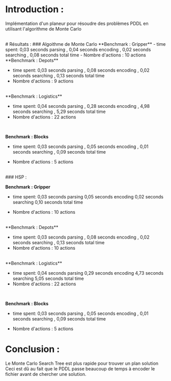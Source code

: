 # Introduction : 
Implémentation d'un planeur pour résoudre des problèmes PDDL en utilisant l'algorithme de Monte Carlo

<br>
# Résultats : 
### Algoithme de Monte Carlo 
**Benchmark :  Gripper** 
- time spent:      0,03 seconds parsing ,
                  0,04 seconds encoding ,
                  0,02 seconds searching ,
                  0,08 seconds total time
- Nombre d'actions : 10 actions
<br>
**Benchmark :  Depots** 

- time spent:       0,03 seconds parsing ,
                  0,08 seconds encoding ,
                  0,02 seconds searching ,
                  0,13 seconds total time
- Nombre d'actions : 9 actions
<br>
**Benchmark :  Logistics** 

- time spent:       0,04 seconds parsing ,
                  0,28 seconds encoding ,
                  4,98 seconds searching ,
                  5,29 seconds total time
- Nombre d'actions : 22 actions
<br>

**Benchmark :  Blocks** 
 - time spent:      0,03 seconds parsing ,
                  0,05 seconds encoding ,
                  0,01 seconds searching ,
                  0,09 seconds total time

  - Nombre d'actions : 5 actions     
  
  <br>
  ### HSP : 
  
  **Benchmark :  Gripper** 
- time spent:     0,03 seconds parsing 
                  0,05 seconds encoding 
                  0,02 seconds searching
                  0,10 seconds total time

- Nombre d'actions : 10 actions
<br>
**Benchmark :  Depots** 

- time spent:     0,03 seconds parsing ,
                  0,08 seconds encoding ,
                  0,02 seconds searching ,
                  0,13 seconds total time
- Nombre d'actions : 10 actions
<br>
**Benchmark :  Logistics** 

- time spent:     0,04 seconds parsing 
                  0,29 seconds encoding 
                  4,73 seconds searching
                  5,05 seconds total time
- Nombre d'actions : 22 actions
<br>

**Benchmark :  Blocks** 
 - time spent:      0,03 seconds parsing ,
                  0,05 seconds encoding ,
                  0,01 seconds searching ,
                  0,09 seconds total time

  - Nombre d'actions : 5 actions     
  
   
# Conclusion : 
 Le Monte Carlo Search Tree est  plus rapide pour trouver un plan solution Ceci est dû au fait que le PDDL passe beaucoup de temps à encoder le fichier avant de chercher une solution.

				  
